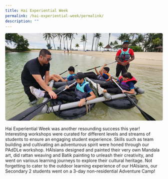 ```yaml
---
title: Hai Experiential Week
permalink: /hai-experiential-week/permalink/
description: ""
---
```


![](/images/week.png)

Hai Experiential Week was another resounding success this year! Interesting workshops were curated for different levels and streams of students to ensure an engaging student experience. Skills such as team building and cultivating an adventurous spirit were honed through our PAdDLe workshop. HAIsians designed and painted their very own Mandala art, did rattan weaving and Batik painting to unleash their creativity, and went on various learning journeys to explore their cultural heritage. Not forgetting to cater to the outdoor learning experience of our HAIsians, our Secondary 2 students went on a 3-day non-residential Adventure Camp!